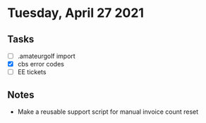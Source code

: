 # Tuesday, April 27 2021

## Tasks
- [ ] .amateurgolf import
- [x] cbs error codes
- [ ] EE tickets
## Notes
* Make a reusable support script for manual invoice count reset